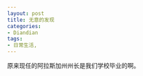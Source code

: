 ```yaml
---
layout: post
title: 无意的发现
categories:
- Diandian
tags:
- 日常生活, 
---
```

原来现任的阿拉斯加州州长是我们学校毕业的啊。
<p></p>